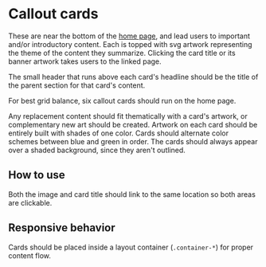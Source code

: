 # Callout cards

These are near the bottom of the [home page](https://revenuedata.doi.gov/), and lead users to important and/or introductory content. Each is topped with svg artwork representing the theme of the content they summarize. Clicking the card title or its banner artwork takes users to the linked page.

The small header that runs above each card's headline should be the title of the
parent section for that card's content.

For best grid balance, six callout cards should run on the home page.

Any replacement content should fit thematically with a card's artwork, or
complementary new art should be created. Artwork on each card should be entirely
built with shades of one color. Cards should alternate color schemes between
blue and green in order. The cards should always appear over a shaded
background, since they aren't outlined.


## How to use

Both the image and card title should link to the same location so both areas are
clickable.


## Responsive behavior

Cards should be placed inside a layout container (`.container-*`) for proper
content flow.
